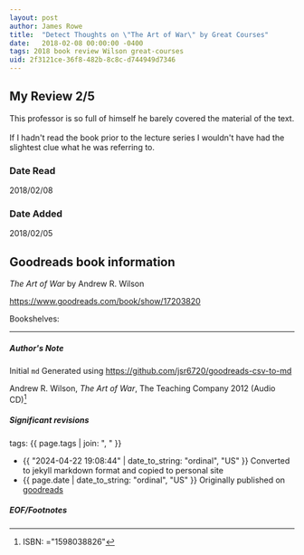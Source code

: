 ```yaml
---
layout: post
author: James Rowe
title:  "Detect Thoughts on \"The Art of War\" by Great Courses"
date:   2018-02-08 00:00:00 -0400
tags: 2018 book review Wilson great-courses
uid: 2f3121ce-36f8-482b-8c8c-d744949d7346
---
```


<!-- highly dependent on how you personally use jekyll templates, and how you want this to show up -->
<!-- escape any jekyll keys with double brackets -->

## My Review 2/5

This professor is so full of himself he barely covered the material of the text.<br/><br/>If I hadn't read the book prior to the lecture series I wouldn't have had the slightest clue what he was referring to.

### Date Read
2018/02/08

### Date Added
2018/02/05

## Goodreads book information

*The Art of War* by Andrew R. Wilson

https://www.goodreads.com/book/show/17203820

Bookshelves: 

---

##### Author's Note

Initial `md` Generated using https://github.com/jsr6720/goodreads-csv-to-md

Andrew R. Wilson, *The Art of War*,  The Teaching Company 2012 (Audio CD)[^1]

##### Significant revisions

tags: {{ page.tags | join: ", " }} <!-- todo move this somewhere -->

- {{ "2024-04-22 19:08:44" | date_to_string: "ordinal", "US" }} Converted to jekyll markdown format and copied to personal site
- {{ page.date | date_to_string: "ordinal", "US" }} Originally published on [goodreads](https://www.goodreads.com)

##### EOF/Footnotes

[^1]: ISBN: ="1598038826"
